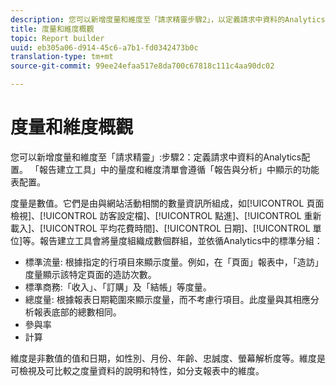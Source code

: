 ```yaml
---
description: 您可以新增度量和維度至「請求精靈步驟2」，以定義請求中資料的Analytics配置。 「報告建立工具」中的量度和維度清單會遵循「報告與分析」中顯示的功能表配置。
title: 度量和維度概觀
topic: Report builder
uuid: eb305a06-d914-45c6-a7b1-fd0342473b0c
translation-type: tm+mt
source-git-commit: 99ee24efaa517e8da700c67818c111c4aa90dc02

---
```



# 度量和維度概觀

您可以新增度量和維度至「請求精靈」:步驟2：定義請求中資料的Analytics配置。 「報告建立工具」中的量度和維度清單會遵循「報告與分析」中顯示的功能表配置。

度量是數值。它們是由與網站活動相關的數量資訊所組成，如[!UICONTROL 頁面檢視]、[!UICONTROL 訪客設定檔]、[!UICONTROL 點進]、[!UICONTROL 重新載入]、[!UICONTROL 平均花費時間]、[!UICONTROL 日期]、[!UICONTROL 單位]等。報告建立工具會將量度組織成數個群組，並依循Analytics中的標準分組：

* 標準流量: 根據指定的行項目來顯示度量。例如，在「頁面」報表中，「造訪」度量顯示該特定頁面的造訪次數。
* 標準商務:「收入」、「訂購」及「結帳」等度量。
* 總度量: 根據報表日期範圍來顯示度量，而不考慮行項目。此度量與其相應分析報表底部的總數相同。
* 參與率
* 計算

維度是非數值的值和日期，如性別、月份、年齡、忠誠度、螢幕解析度等。維度是可檢視及可比較之度量資料的說明和特性，如分支報表中的維度。
